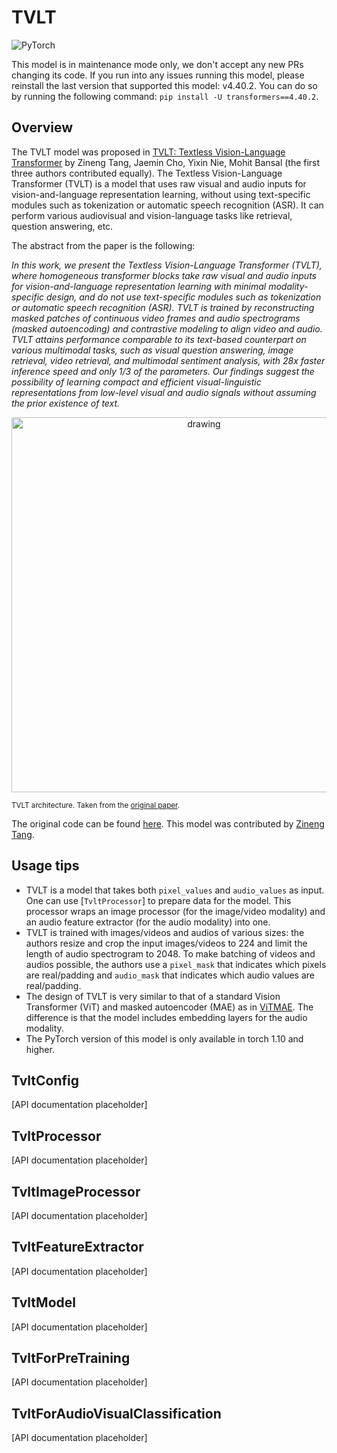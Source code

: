 <!--Copyright 2023 The HuggingFace Team. All rights reserved.

Licensed under the Apache License, Version 2.0 (the "License"); you may not use this file except in compliance with
the License. You may obtain a copy of the License at

http://www.apache.org/licenses/LICENSE-2.0

Unless required by applicable law or agreed to in writing, software distributed under the License is distributed on
an "AS IS" BASIS, WITHOUT WARRANTIES OR CONDITIONS OF ANY KIND, either express or implied. See the License for the
specific language governing permissions and limitations under the License.

⚠️ Note that this file is in Markdown but contain specific syntax for our doc-builder (similar to MDX) that may not be
rendered properly in your Markdown viewer.

-->

# TVLT

<div class="flex flex-wrap space-x-1">
<img alt="PyTorch" src="https://img.shields.io/badge/PyTorch-DE3412?style=flat&logo=pytorch&logoColor=white">
</div>

<Tip warning={true}>

This model is in maintenance mode only, we don't accept any new PRs changing its code.
If you run into any issues running this model, please reinstall the last version that supported this model: v4.40.2.
You can do so by running the following command: `pip install -U transformers==4.40.2`.

</Tip>

## Overview

The TVLT model was proposed in [TVLT: Textless Vision-Language Transformer](https://arxiv.org/abs/2209.14156)
by Zineng Tang, Jaemin Cho, Yixin Nie, Mohit Bansal (the first three authors contributed equally). The Textless Vision-Language Transformer (TVLT) is a model that uses raw visual and audio inputs for vision-and-language representation learning, without using text-specific modules such as tokenization or automatic speech recognition (ASR). It can perform various audiovisual and vision-language tasks like retrieval, question answering, etc.

The abstract from the paper is the following:

*In this work, we present the Textless Vision-Language Transformer (TVLT), where homogeneous transformer blocks take raw visual and audio inputs for vision-and-language representation learning with minimal modality-specific design, and do not use text-specific modules such as tokenization or automatic speech recognition (ASR). TVLT is trained by reconstructing masked patches of continuous video frames and audio spectrograms (masked autoencoding) and contrastive modeling to align video and audio. TVLT attains performance comparable to its text-based counterpart on various multimodal tasks, such as visual question answering, image retrieval, video retrieval, and multimodal sentiment analysis, with 28x faster inference speed and only 1/3 of the parameters. Our findings suggest the possibility of learning compact and efficient visual-linguistic representations from low-level visual and audio signals without assuming the prior existence of text.*

<p align="center">
<img src="https://huggingface.co/datasets/huggingface/documentation-images/resolve/main/transformers/model_doc/tvlt_architecture.png"
alt="drawing" width="600"/>
</p>

<small> TVLT architecture. Taken from the <a href="[https://arxiv.org/abs/2102.03334](https://arxiv.org/abs/2209.14156)">original paper</a>. </small>

The original code can be found [here](https://github.com/zinengtang/TVLT). This model was contributed by [Zineng Tang](https://huggingface.co/ZinengTang).

## Usage tips

- TVLT is a model that takes both `pixel_values` and `audio_values` as input. One can use [`TvltProcessor`] to prepare data for the model.
  This processor wraps an image processor (for the image/video modality) and an audio feature extractor (for the audio modality) into one.
- TVLT is trained with images/videos and audios of various sizes: the authors resize and crop the input images/videos to 224 and limit the length of audio spectrogram to 2048. To make batching of videos and audios possible, the authors use a `pixel_mask` that indicates which pixels are real/padding and `audio_mask` that indicates which audio values are real/padding.
- The design of TVLT is very similar to that of a standard Vision Transformer (ViT) and masked autoencoder (MAE) as in [ViTMAE](vitmae). The difference is that the model includes embedding layers for the audio modality.
- The PyTorch version of this model is only available in torch 1.10 and higher.

## TvltConfig

[API documentation placeholder]

## TvltProcessor

[API documentation placeholder]

## TvltImageProcessor

[API documentation placeholder]

## TvltFeatureExtractor

[API documentation placeholder]

## TvltModel

[API documentation placeholder]

## TvltForPreTraining

[API documentation placeholder]

## TvltForAudioVisualClassification

[API documentation placeholder]